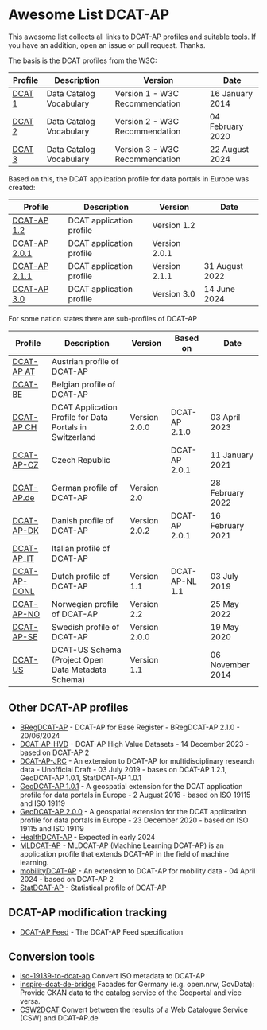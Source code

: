 # Awesome List DCAT-AP

This awesome list collects all links to DCAT-AP profiles and suitable tools. If you have an addition, open an issue or pull request. Thanks.

The basis is the DCAT profiles from the W3C:

Profile                                       | Description             | Version                        | Date
----------------------------------------------|-------------------------|--------------------------------|----------------
[DCAT 1](https://www.w3.org/TR/vocab-dcat-1/) | Data Catalog Vocabulary | Version 1 - W3C Recommendation | 16 January 2014
[DCAT 2](https://www.w3.org/TR/2020/REC-vocab-dcat-2-20200204/) | Data Catalog Vocabulary | Version 2 - W3C Recommendation | 04 February 2020
[DCAT 3](https://www.w3.org/TR/vocab-dcat-3/) | Data Catalog Vocabulary | Version 3 - W3C Recommendation | 22 August 2024

Based on this, the DCAT application profile for data portals in Europe was created:

Profile                                       | Description             | Version                        | Date
----------------------------------------------|-------------------------|--------------------------------|----------------
[DCAT-AP 1.2](https://joinup.ec.europa.eu/collection/semantic-interoperability-community-semic/solution/dcat-application-profile-data-portals-europe/release/12) | DCAT application profile | Version 1.2
[DCAT-AP 2.0.1](https://joinup.ec.europa.eu/collection/semantic-interoperability-community-semic/solution/dcat-application-profile-data-portals-europe/release/201-0) | DCAT application profile | Version 2.0.1
[DCAT-AP 2.1.1](https://github.com/SEMICeu/DCAT-AP/tree/master/releases/2.1.1) | DCAT application profile | Version 2.1.1 | 31 August 2022
[DCAT-AP 3.0](https://semiceu.github.io/DCAT-AP/releases/3.0.0/) | DCAT application profile | Version 3.0 | 14 June 2024

For some nation states there are sub-profiles of DCAT-AP

Profile                                       | Description             | Version                        | Based on      | Date
----------------------------------------------|-------------------------|--------------------------------|---------------|----------------
[DCAT-AP AT](https://www.dcat-ap.at/)         | Austrian profile of DCAT-AP
[DCAT-BE](http://dcat.be/)                    | Belgian profile of DCAT-AP
[DCAT-AP CH](https://dcat-ap.ch/)             | DCAT Application Profile for Data Portals in Switzerland | Version 2.0.0 | DCAT-AP 2.1.0 | 03 April 2023
[DCAT-AP-CZ](https://ofn.gov.cz/rozhran%C3%AD-katalog%C5%AF-otev%C5%99en%C3%BDch-dat/2021-01-11/) | Czech Republic |     | DCAT-AP 2.0.1 | 11 January 2021
[DCAT-AP.de](https://www.dcat-ap.de/def/dcatde/2.0/spec/) | German profile of DCAT-AP | Version 2.0      |               | 28 February 2022
[DCAT-AP-DK](https://digst.github.io/DCAT-AP-DK/releases/v.2.0/docs/) | Danish profile of DCAT-AP | Version 2.0.2 | DCAT-AP 2.0.1 | 16 February 2021
[DCAT-AP_IT](https://docs.italia.it/italia/daf/linee-guida-cataloghi-dati-dcat-ap-it/it/stabile/dcat-ap_it.html) | Italian profile of DCAT-AP
[DCAT-AP-DONL](https://dcat-ap-donl.readthedocs.io/en/latest/summary.html) | Dutch profile of DCAT-AP | Version 1.1 | DCAT-AP-NL 1.1 | 03 July 2019
[DCAT-AP-NO](https://data.norge.no/specification/dcat-ap-no) | Norwegian profile of DCAT-AP | Version 2.2 |              | 25 May 2022
[DCAT-AP-SE](https://docs.dataportal.se/dcat/sv/) | Swedish profile of DCAT-AP | Version 2.0.0           |               | 19 May 2020
[DCAT-US](https://resources.data.gov/resources/dcat-us/) | DCAT-US Schema (Project Open Data Metadata Schema) | Version 1.1 | | 06 November 2014

## Other DCAT-AP profiles

- [BRegDCAT-AP](https://joinup.ec.europa.eu/collection/access-base-registries/solution/bregdcat-ap/release/210) - DCAT-AP for Base Register - BRegDCAT-AP 2.1.0 - 20/06/2024
- [DCAT-AP-HVD](https://semiceu.github.io/uri.semic.eu-generated/DCAT-AP/releases/2.2.0-hvd/) - DCAT-AP High Value Datasets - 14 December 2023 - based on DCAT-AP 2
- [DCAT-AP-JRC](https://ec-jrc.github.io/dcat-ap-jrc/) - An extension to DCAT-AP for multidisciplinary research data - Unofficial Draft - 03 July 2019 - bases on DCAT-AP 1.2.1, GeoDCAT-AP 1.0.1, StatDCAT-AP 1.0.1
- [GeoDCAT-AP 1.0.1](https://joinup.ec.europa.eu/collection/semantic-interoperability-community-semic/solution/geodcat-application-profile-data-portals-europe/release/101) - A geospatial extension for the DCAT application profile for data portals in Europe - 2 August 2016 - based on  ISO 19115 and ISO 19119
- [GeoDCAT-AP 2.0.0](https://semiceu.github.io/GeoDCAT-AP/releases/) - A geospatial extension for the DCAT application profile for data portals in Europe - 23 December 2020 - based on  ISO 19115 and ISO 19119
- [HealthDCAT-AP](https://ehds2pilot.eu/upcoming_results/extension-of-dcat-ap-healthdcat-ap/) - Expected in early 2024
- [MLDCAT-AP](https://semiceu.github.io/MLDCAT-AP/releases/2.0.0/) - MLDCAT-AP (Machine Learning DCAT-AP) is an application profile that extends DCAT-AP in the field of machine learning.
- [mobilityDCAT-AP](https://mobilitydcat-ap.github.io/mobilityDCAT-AP/releases/index.html) - An extension to DCAT-AP for mobility data - 04 April 2024 - based on DCAT-AP 2
- [StatDCAT-AP](https://joinup.ec.europa.eu/collection/semantic-interoperability-community-semic/solution/statdcat-application-profile-data-portals-europe) - Statistical profile of DCAT-AP

## DCAT-AP modification tracking

- [DCAT-AP Feed](https://semiceu.github.io/LDES-DCAT-AP-feeds/) - The DCAT-AP Feed specification

## Conversion tools

- [iso-19139-to-dcat-ap](https://github.com/SEMICeu/iso-19139-to-dcat-ap/tree/master) Convert ISO metadata to DCAT-AP
- [inspire-dcat-de-bridge](https://github.com/OpenNRW/inspire-dcat-de-bridge) Facades for Germany (e.g. open.nrw, GovData): Provide CKAN data to the catalog service of the Geoportal and vice versa.
- [CSW2DCAT](https://code.schleswig-holstein.de/opendata/csw2dcat) Convert between the results of a Web Catalogue Service (CSW) and DCAT-AP.de
